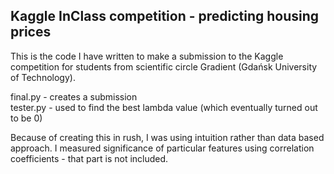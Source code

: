 ## Kaggle InClass competition - predicting housing prices

This is the code I have written to make a submission to the Kaggle competition for students from scientific circle Gradient (Gdańsk University of Technology). 

final.py     - creates a submission </br>
tester.py    - used to find the best lambda value (which eventually turned out to be 0)

Because of creating this in rush, I was using intuition rather than data based approach. I measured significance of particular features using correlation coefficients - that part is not included.
